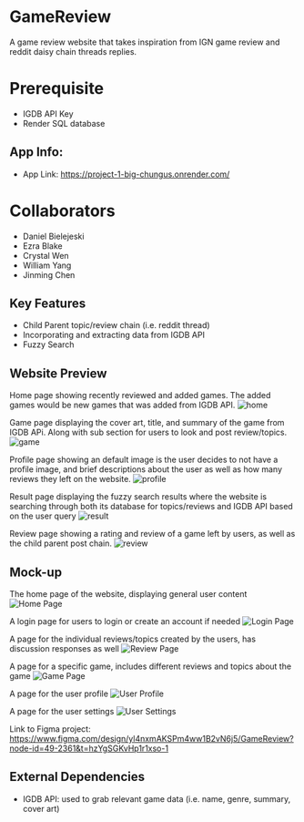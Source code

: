 # GameReview
A game review website that takes inspiration from IGN game review and reddit daisy chain threads replies.

# Prerequisite
* IGDB API Key
* Render SQL database

## App Info:
* App Link: [<https://project-1-big-chungus.onrender.com/>]()

# Collaborators
* Daniel Bielejeski
* Ezra Blake
* Crystal Wen
* William Yang
* Jinming Chen


## Key Features
* Child Parent topic/review chain (i.e. reddit thread)
* Incorporating and extracting data from IGDB API
* Fuzzy Search

## Website Preview
Home page showing recently reviewed and added games. The added games would be new games that was added from IGDB API.
![home](./screenshots/home.png?raw=true)


Game page displaying the cover art, title, and summary of the game from IGDB APi. Along with sub section for users to look and post review/topics.
![game](./screenshots/game.png?raw=true)


Profile page showing an default image is the user decides to not have a profile image, and brief descriptions about the user as well as how many reviews they left on the website.
![profile](./screenshots/profile.png?raw=true)


Result page displaying the fuzzy search results where the website is searching through both its database for topics/reviews and IGDB API based on the user query
![result](./screenshots/result.png?raw=true)


Review page showing a rating and review of a game left by users, as well as the child parent post chain.
![review](./screenshots/review.png?raw=true)

## Mock-up 

The home page of the website, displaying general user content
![Home Page](./mockups/homePage.png?raw=true)

A login page for users to login or create an account if needed
![Login Page](./mockups/loginandsignup.png?raw=true)

A page for the individual reviews/topics created by the users, has
discussion responses as well
![Review Page](./mockups/reviewandtopic.png?raw=true)

A page for a specific game, includes different reviews and topics about the 
game
![Game Page](./mockups/gamepage.png?raw=true)

A page for the user profile
![User Profile](./mockups/userProfile.png?raw=true)

A page for the user settings
![User Settings](./mockups/settings.png?raw=true)

Link to Figma project:
https://www.figma.com/design/yl4nxmAKSPm4ww1B2vN6j5/GameReview?node-id=49-2361&t=hzYgSGKvHp1r1xso-1

## External Dependencies
* IGDB API: used to grab relevant game data (i.e. name, genre, summary, cover art)
